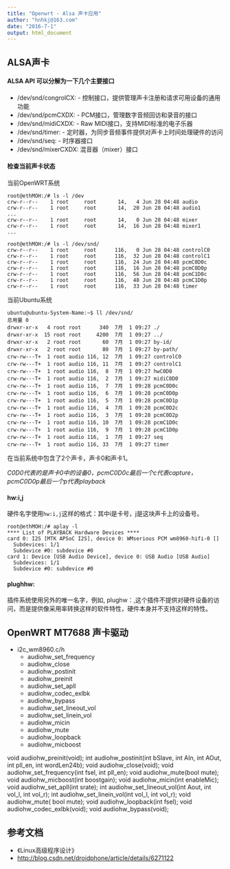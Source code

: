 ```yaml
---
title: "Openwrt - Alsa 声卡应用"
author: "hnhkj@163.com"
date: "2016-7-1"
output: html_document
---
```


## ALSA声卡


#### ALSA API 可以分解为一下几个主要接口

* /dev/snd/congrolCX: - 控制接口，提供管理声卡注册和请求可用设备的通用功能
* /dev/snd/pcmCXDX: - PCM接口，管理数字音频回访和录音的接口
* /dev/snd/midiCXDX: - Raw MIDI接口，支持MIDI标准的电子乐器
* /dev/snd/timer: - 定时器，为同步音频事件提供对声卡上时间处理硬件的访问
* /dev/snd/seq: - 时序器接口
* /dev/snd/mixerCXDX: 混音器（mixer）接口

#### 检查当前声卡状态

当前OpenWRT系统

```
root@ethMOH:/# ls -l /dev
crw-r--r--    1 root     root       14,   4 Jun 28 04:48 audio
crw-r--r--    1 root     root       14,  20 Jun 28 04:48 audio1
...
crw-r--r--    1 root     root       14,   0 Jun 28 04:48 mixer
crw-r--r--    1 root     root       14,  16 Jun 28 04:48 mixer1
...

root@ethMOH:/# ls -l /dev/snd/
crw-r--r--    1 root     root      116,   0 Jun 28 04:48 controlC0
crw-r--r--    1 root     root      116,  32 Jun 28 04:48 controlC1
crw-r--r--    1 root     root      116,  24 Jun 28 04:48 pcmC0D0c
crw-r--r--    1 root     root      116,  16 Jun 28 04:48 pcmC0D0p
crw-r--r--    1 root     root      116,  56 Jun 28 04:48 pcmC1D0c
crw-r--r--    1 root     root      116,  48 Jun 28 04:48 pcmC1D0p
crw-r--r--    1 root     root      116,  33 Jun 28 04:48 timer
```


当前Ubuntu系统

```
ubuntu@ubuntu-System-Name:~$ ll /dev/snd/
总用量 0
drwxr-xr-x   4 root root      340  7月  1 09:27 ./
drwxr-xr-x  15 root root     4200  7月  1 09:27 ../
drwxr-xr-x   2 root root       60  7月  1 09:27 by-id/
drwxr-xr-x   2 root root       80  7月  1 09:27 by-path/
crw-rw---T+  1 root audio 116, 12  7月  1 09:27 controlC0
crw-rw---T+  1 root audio 116, 11  7月  1 09:27 controlC1
crw-rw---T+  1 root audio 116,  8  7月  1 09:27 hwC0D0
crw-rw---T+  1 root audio 116,  2  7月  1 09:27 midiC0D0
crw-rw---T+  1 root audio 116,  7  7月  1 09:28 pcmC0D0c
crw-rw---T+  1 root audio 116,  6  7月  1 09:28 pcmC0D0p
crw-rw---T+  1 root audio 116,  5  7月  1 09:28 pcmC0D1p
crw-rw---T+  1 root audio 116,  4  7月  1 09:28 pcmC0D2c
crw-rw---T+  1 root audio 116,  3  7月  1 09:28 pcmC0D2p
crw-rw---T+  1 root audio 116, 10  7月  1 09:28 pcmC1D0c
crw-rw---T+  1 root audio 116,  9  7月  1 09:28 pcmC1D0p
crw-rw---T+  1 root audio 116,  1  7月  1 09:27 seq
crw-rw---T+  1 root audio 116, 33  7月  1 09:27 timer

```

在当前系统中包含了2个声卡，声卡0和声卡1。

*C0D0代表的是声卡0中的设备0，pcmC0D0c最后一个c代表capture，pcmC0D0p最后一个p代表playback*


#### hw:i,j

硬件名字使用`hw:i,j`这样的格式：其中i是卡号，j是这块声卡上的设备号。

```
root@ethMOH:/# aplay -l
**** List of PLAYBACK Hardware Devices ****
card 0: I2S [MTK APSoC I2S], device 0: WMserious PCM wm8960-hifi-0 []
  Subdevices: 1/1
  Subdevice #0: subdevice #0
card 1: Device [USB Audio Device], device 0: USB Audio [USB Audio]
  Subdevices: 1/1
  Subdevice #0: subdevice #0
```

#### plughhw:

插件系统使用另外的唯一名字，例如, plughw：,这个插件不提供对硬件设备的访问，而是提供像采用率转换这样的软件特性，硬件本身并不支持这样的特性。


## OpenWRT MT7688 声卡驱动

* i2c_wm8960.c/h
    * audiohw_set_frequency
    * audiohw_close
    * audiohw_postinit
    * audiohw_preinit
    * audiohw_set_apll
    * audiohw_codec_exlbk
    * audiohw_bypass
    * audiohw_set_lineout_vol
    * audiohw_set_linein_vol
    * audiohw_micin
    * audiohw_mute
    * audiohw_loopback
    * audiohw_micboost


void audiohw_preinit(void);
int audiohw_postinit(int bSlave, int AIn, int AOut, int pll_en, int wordLen24b);
void audiohw_close(void);
void audiohw_set_frequency(int fsel, int pll_en);
void audiohw_mute(bool mute);
void audiohw_micboost(int boostgain);
void audiohw_micin(int enableMic);
void audiohw_set_apll(int srate);
int audiohw_set_lineout_vol(int Aout, int vol_l, int vol_r);
int audiohw_set_linein_vol(int vol_l, int vol_r);
void audiohw_mute( bool mute);
void audiohw_loopback(int fsel);
void audiohw_codec_exlbk(void);
void audiohw_bypass(void);


## 参考文档

* 《Linux高级程序设计》
* <http://blog.csdn.net/droidphone/article/details/6271122>